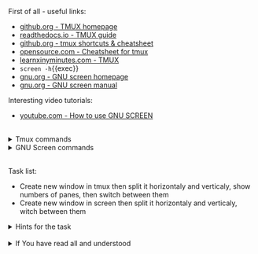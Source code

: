First of all - useful links:

- [github.org - TMUX homepage](https://github.com/tmux/tmux/wiki)
- [readthedocs.io - TMUX guide](https://link.org/)
- [github.org - tmux shortcuts & cheatsheet](https://gist.github.com/MohamedAlaa/2961058)
- [opensource.com - Cheatsheet for tmux](https://opensource.com/article/20/7/tmux-cheat-sheet)
- [learnxinyminutes.com - TMUX](https://learnxinyminutes.com/docs/tmux/)
- `screen -h`{{exec}}
- [gnu.org - GNU screen homepage](https://www.gnu.org/software/screen/)
- [gnu.org - GNU screen manual](https://www.gnu.org/software/screen/manual/screen.html)

Interesting video tutorials:
- [youtube.com - How to use GNU SCREEN](https://www.youtube.com/watch?v=I4xVn6Io5Nw)
<br>
<details><summary>Tmux commands</summary>
<pre>
  <strong>tmux</strong> &mdash; Start tmux
  <strong>tmux new -s &lt;name&gt;</strong> &mdash; Start tmux with &lt;name&gt;
  <strong>tmux ls</strong>  &mdash; Shows the list of sessions
  <strong>tmux a #</strong> &mdash; Attach the detached-session
  <strong>tmux a -t &lt;name&gt;</strong> &mdash; Attach the detached-session to &lt;name&gt;
  <strong>tmux kill-session –t &lt;name&gt;</strong>  &mdash; Kill the session &lt;name&gt;
  <strong>tmux kill-server</strong> &mdash; Kill the tmux server
</pre>
</details>
<details><summary>GNU Screen commands</summary>
<pre>
  <strong>screen</strong> &mdash; Start screen
  <strong>screen -S</strong>  &mdash; Starts a named session
  <strong>screen -r &lt;name&gt;</strong> &mdash; Reattach to a screen (optionally by name)
  </strong>screen -ls | --list</strong> &mdash; Returns a list of session ids
</pre>
</details><br>

Task list:
- Create new window in tmux then split it horizontaly and verticaly, show numbers of panes, then switch between them
- Create new window in screen then split it horizontaly and verticaly, witch between them

<details><summary>Hints for the task</summary>
<pre>
<strong>Task 1:</strong>
  In tmux type:
    <strong>Ctrl-b %</strong> - split horizontal 
    <strong>Ctrl-b "</strong> - split vertical 
    <strong>Ctrl-b q</strong> - show numbers of panes
    <strong>Ctrl-b q 2</strong> - switch to 2 pane
    <strong>Ctrl-b d</strong> - detach session
<br>
<strong>Task 2:</strong>
  In screen type:
    <strong>Ctrl-a |</strong> - split vertical 
    <strong>Ctrl-a c</strong> - create new window in pane
    <strong>Ctrl-a S</strong> - split horizontal
    <strong>Ctrl-a c 2</strong> - create new window in pane
    <strong>Ctrl-a Tab</strong> - switch between panes
    <strong>Ctrl-a d</strong> - detach session
</pre>
</details>
<br>
<details><summary>If You have read all and understood</summary>
<pre>
`touch IReadAllAndUndnderstood`{{exec}}
</pre>
